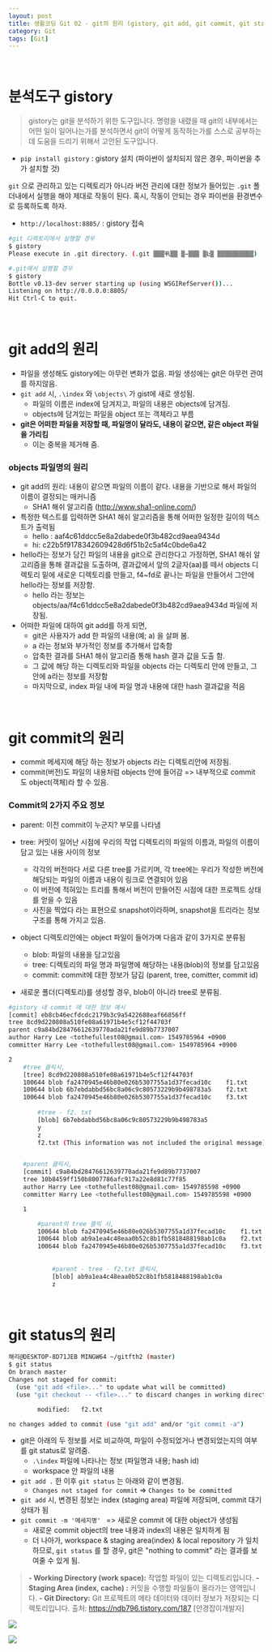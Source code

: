 ```yaml
---
layout: post
title: 생활코딩 Git 02 - git의 원리 (gistory, git add, git commit, git status)
category: Git
tags: [Git]
---
```


<br>

# 분석도구 gistory

> gistory는 git을 분석하기 위한 도구입니다. 명령을 내렸을 때 git의 내부에서는 어떤 일이 일어나는가를 분석하면서 git이 어떻게 동작하는가를 스스로 공부하는데 도움을 드리기 위해서 고안된 도구입니다. 

- `pip install gistory` : gistory 설치 (파이썬이 설치되지 않은 경우, 파이썬을 추가 설치할 것)



`git` 으로 관리하고 있는 디렉토리가 아니라 버전 관리에 대한 정보가 들어있는 `.git` 폴더내에서 실행을 해야 제대로 작동이 된다. 혹시, 작동이 안되는 경우 파이썬을 환경변수로 등록하도록 하자.

- `http://localhost:8805/` : gistory 접속

```bash
#git 디렉토리에서 실행할 경우
$ gistory
Please execute in .git directory. (.git ▒▒▒丮▒▒ ▒̵▒▒▒ ▒Ŀ▒ ▒▒▒▒▒▒▒ּ▒▒▒)

#.git에서 실행할 경우
$ gistory
Bottle v0.13-dev server starting up (using WSGIRefServer())...
Listening on http://0.0.0.0:8805/
Hit Ctrl-C to quit.
```



<br>

# git add의 원리

- 파일을 생성해도 gistory에는 아무런 변화가 없음. 파일 생성에는 git은 아무런 관여를 하지않음.
- `git add`  시, `.\index` 와  `\objects\`  가 gist에 새로 생성됨.
  - 파일의 이름은 index에 담겨지고, 파일의 내용은 objects에 담겨짐. 
  - objects에 담겨있는 파일을 object 또는 객체라고 부름
- **git은 어떠한 파일을 저장할 때, 파일명이 달라도, 내용이 같으면, 같은 object 파일을 가리킴**
  - 이는 중복을 제거해 줌.



### objects 파일명의 원리

- git add의 원리: 내용이 같으면 파일의 이름이 같다. 내용을 기반으로 해서 파일의 이름이 결정되는 매커니즘
  - SHA1 해쉬 알고리즘 (http://www.sha1-online.com/)
- 특정한 텍스트를 입력하면 SHA1 해쉬 알고리즘을 통해 어떠한 일정한 길이의 텍스트가 출력됨
  - hello : aaf4c61ddcc5e8a2dabede0f3b482cd9aea9434d
  - hi: c22b5f9178342609428d6f51b2c5af4c0bde6a42
- hello라는 정보가 담긴 파일의 내용을 git으로 관리한다고 가정하면, 
  SHA1 해쉬 알고리즘을 통해 결과값을 도출하며,  결과값에서 앞의 2글자(aa)를 떼서 objects 디렉토리 밑에 새로운 디렉토리를 만들고, f4~fd로 끝나는 파일을 만들어서 그안에 hello라는 정보를 저장함. 
  - hello 라는 정보는 objects/aa/f4c61ddcc5e8a2dabede0f3b482cd9aea9434d  파일에 저장됨.
- 어떠한 파일에 대하여 git add를 하게 되면,
  - git은 사용자가 add 한 파일의 내용(예; a) 을 살펴 봄.  
  -  a 라는 정보와 부가적인 정보를 추가해서 압축함
  - 압축한 결과를 SHA1 해쉬 알고리즘 통해  hash 결과 값을 도출 함.
  - 그 값에 해당 하는 디렉토리와 파일을 objects 라는 디렉토리 안에 만들고, 그 안에 a라는 정보를 저장함
  - 마지막으로, index 파일 내에 파일 명과 내용에 대한 hash 결과값을 적음



<br>

# git commit의 원리

- commit 메세지에 해당 하는 정보가 objects 라는 디렉토리안에 저장됨.
- commit(버전)도 파일의 내용처럼 objects 안에 들어감 => 내부적으로 commit 도 object(객체)라 할 수 있음.

  
### Commit의 2가지 주요 정보

- parent: 이전 commit이 누군지? 부모를 나타냄
- tree: 커밋이 일어난 시점에 우리의 작업 디렉토리의 파일의 이름과, 파일의 이름이 담고 있는 내용 사이의 정보
  - 각각의 버전마다 서로 다른 tree를 가르키며, 각 tree에는  우리가 작성한 버전에 해당되는 파일의 이름과 내용이 링크로 연결되어 있음
  - 이 버전에 적혀있는 트리를 통해서 버전이 만들어진 시점에 대한 프로젝트 상태를 얻을 수 있음
  - 사진을 찍었다 라는 표현으로 snapshot이라하며, snapshot을 트리라는 정보구조를 통해 가지고 있음.

- object 디렉토리안에는 object 파일이 들어가며 다음과 같이 3가지로 분류됨
  - blob: 파일의 내용을 담고있음
  - tree: 디렉토리의 파일 명과 파일명에 해당하는 내용(blob)의 정보를 담고있음
  - commit: commit에 대한 정보가  담김 (parent, tree, comitter, commit id)

  

- 새로운 폴더(디렉토리)를 생성할 경우, blob이 아니라 tree로 분류됨.

  

```bash
#gistory 내 commit 에 대한 정보 예시
[commit] eb8cb46ecfdcdc2179b3c9a5422688eaf66856ff
tree 8cd9d220808a510fe08a61971b4e5cf12f44703f
parent c9a84bd28476612639770ada21fe9d89b7737007
author Harry Lee <tothefullest08@gmail.com> 1549785964 +0900
committer Harry Lee <tothefullest08@gmail.com> 1549785964 +0900

2
    #tree 클릭시,
    [tree] 8cd9d220808a510fe08a61971b4e5cf12f44703f
    100644 blob fa2470945e46b80e026b5307755a1d37fecad10c	f1.txt
    100644 blob 6b7ebdabbd56bc8a06c9c80573229b9b498783a5	f2.txt
    100644 blob fa2470945e46b80e026b5307755a1d37fecad10c	f3.txt
    
        #tree - f2. txt
        [blob] 6b7ebdabbd56bc8a06c9c80573229b9b498783a5
        y
        z
        f2.txt (This information was not included the original message)


    #parent 클릭시, 
    [commit] c9a84bd28476612639770ada21fe9d89b7737007
    tree 10b8459ff150b8007786afc917a22e8d81c77f85
    author Harry Lee <tothefullest08@gmail.com> 1549785598 +0900
    committer Harry Lee <tothefullest08@gmail.com> 1549785598 +0900

    1

        #parent의 tree 클릭 시,
        100644 blob fa2470945e46b80e026b5307755a1d37fecad10c	f1.txt
        100644 blob ab9a1ea4c48eaa0b52c8b1fb5818488198ab1c0a	f2.txt
        100644 blob fa2470945e46b80e026b5307755a1d37fecad10c	f3.txt
        
        
            #parent - tree - f2.txt 클릭시, 
            [blob] ab9a1ea4c48eaa0b52c8b1fb5818488198ab1c0a
            z
```



<br>

# git status의 원리

```bash
해리@DESKTOP-8D71JEB MINGW64 ~/gitfth2 (master)
$ git status
On branch master
Changes not staged for commit:
  (use "git add <file>..." to update what will be committed)
  (use "git checkout -- <file>..." to discard changes in working directory)

        modified:   f2.txt

no changes added to commit (use "git add" and/or "git commit -a")
```

- git은 아래의 두 정보를 서로 비교하여, 파일이 수정되었거나 변경되었는지의 여부를 git status로 알려줌.
  - `.\index` 파일에 나타나는 정보 (파일명과 내용; hash id)
  - workspace 안 파일의 내용
- `git add .`  한 이후 `git status` 는 아래와 같이 변경됨.
  - `Changes not staged for commit` =>  `Changes to be committed`
- `git add` 시, 변경된 정보는 index (staging area) 파일에 저장되며, commit 대기상태가 됨
- `git commit -m '메세지명' `  =>  새로운 commit 에 대한 object가 생성됨
  - 새로운 commit object의 tree 내용과 index의 내용은 일치하게 됨
  - 더 나아가, workspace & staging area(index) & local repository 가 일치하므로, `git status` 를 할 경우, git은  "nothing to commit"  라는 결과를 보여줄 수 있게 됨.



>   **- Working Directory (work space):** 작업할 파일이 있는 디렉토리입니다.
>   **- Staging Area (index, cache) :** 커밋을 수행할 파일들이 올라가는 영역입니다.
>   **- Git Directory:** Git 프로젝트의 메타 데이터와 데이터 정보가 저장되는 디렉토리입니다.
> 출처: https://ndb796.tistory.com/187 [안경잡이개발자]




![](https://t1.daumcdn.net/cfile/tistory/237B984B58CE95E90B)





![](https://t1.daumcdn.net/cfile/tistory/22583F4B5776201D16)
